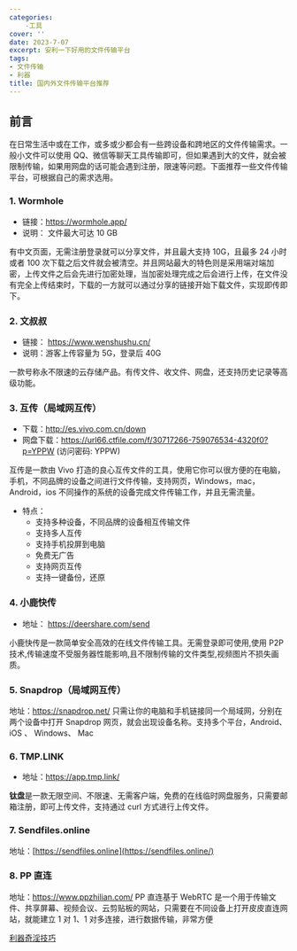 ```yaml
---
categories:
    -工具
cover: ''
date: 2023-7-07
excerpt: 安利一下好用的文件传输平台
tags:
- 文件传输
- 利器
title: 国内外文件传输平台推荐
---
```

## 前言

在日常生活中或在工作，或多或少都会有一些跨设备和跨地区的文件传输需求。一般小文件可以使用 QQ、微信等聊天工具传输即可，但如果遇到大的文件，就会被限制传输，如果用网盘的话可能会遇到注册，限速等问题。下面推荐一些文件传输平台，可根据自己的需求选用。

### 1. Wormhole

- 链接：https://wormhole.app/
- 说明： 文件最大可达 10 GB

有中文页面，无需注册登录就可以分享文件，并且最大支持 10G，且最多 24 小时或者 100 次下载之后文件就会被清空。并且网站最大的特色则是采用端对端加密，上传文件之后会先进行加密处理，当加密处理完成之后会进行上传，在文件没有完全上传结束时，下载的一方就可以通过分享的链接开始下载文件，实现即传即下。

### 2. 文叔叔

- 链接： https://www.wenshushu.cn/
- 说明：游客上传容量为 5G，登录后 40G

一款号称永不限速的云存储产品。有传文件、收文件、网盘，还支持历史记录等高级功能。

### 3. 互传（局域网互传）

- 下载：http://es.vivo.com.cn/down
- 网盘下载：https://url66.ctfile.com/f/30717266-759076534-4320f0?p=YPPW (访问密码: YPPW)

互传是一款由 Vivo 打造的良心互传文件的工具，使用它你可以很方便的在电脑，手机，不同品牌的设备之间进行文件传输，支持网页，Windows，mac，Android，ios 不同操作的系统的设备完成文件传输工作，并且无需流量。

- 特点：
  - 支持多种设备，不同品牌的设备相互传输文件
  - 支持多人互传
  - 支持手机投屏到电脑
  - 免费无广告
  - 支持网页互传
  - 支持一键备份，还原

### 4. 小鹿快传

- 地址： https://deershare.com/send

小鹿快传是一款简单安全高效的在线文件传输工具。无需登录即可使用,使用 P2P 技术,传输速度不受服务器性能影响,且不限制传输的文件类型,视频图片不损失画质。

### 5. Snapdrop（局域网互传）

地址：https://snapdrop.net/
只需让你的电脑和手机链接同一个局域网，分别在两个设备中打开 Snapdrop 网页，就会出现设备名称。支持多个平台，Android、iOS 、 Windows、 Mac

### 6. TMP.LINK

- 地址：https://app.tmp.link/

**钛盘**是一款无限空间、不限速、无需客户端，免费的在线临时网盘服务，只需要邮箱注册，即可上传文件，支持通过 curl 方式进行上传文件。

### 7. Sendfiles.online

地址：[https://sendfiles.online](https://sendfiles.online/)

### 8. PP 直连

地址：https://www.ppzhilian.com/
PP 直连基于 WebRTC 是一个用于传输文件、共享屏幕、视频会议、云剪贴板的网站，只需要在不同设备上打开皮皮直连网站，就能建立 1 对 1、1 对多连接，进行数据传输，非常方便

[利器](https://adkimsm.us/archives/tag/利器)[奇淫技巧](https://adkimsm.us/archives/tag/奇淫技巧)
